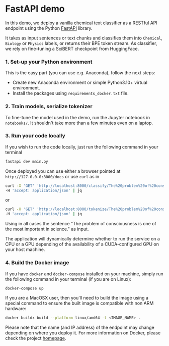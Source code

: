 # FastAPI demo

In this demo, we deploy a vanilla chemical text classifier as a RESTful API endpoint using
the Python [FastAPI](https://fastapi.tiangolo.com/) library.

It takes as input sentences or text chunks and classifies them into `Chemical`, `Biology` or
`Physics` labels, or returns their BPE token stream. As classifier, we rely on fine-tuning a
SciBERT checkpoint from HuggingFace.

### 1. Set-up your Python environment

This is the easy part (you can use e.g. Anaconda), follow the next steps:
- Create new Anaconda environment or simple Python3.10+ virtual environment.
- Install the packages using `requirements_docker.txt` file.

### 2. Train models, serialize tokenizer

To fine-tune the model used in the demo, run the Jupyter notebook in `notebooks/`. It shouldn't take
more than a few minutes even on a laptop.

### 3. Run your code locally

If you wish to run the code locally, just run the following command in your terminal
```bash
fastapi dev main.py
```

Once deployed you can use either a browser pointed at `http://127.0.0.0:8000/docs` or use `curl` as in
```bash
curl -X 'GET' 'http://localhost:8000/classify/The%20problem%20of%20consciousness%20is%20one%20of%20the%20most%20important%20in%20science.' \
-H 'accept: application/json' | jq
```
or
```bash
curl -X 'GET' 'http://localhost:8000/tokenize/The%20problem%20of%20consciousness%20is%20one%20of%20the%20most%20important%20in%20science.' \
-H 'accept: application/json' | jq
```
Using in all cases the sentence "The problem of consciousness is one of the most important in science." as input.

The application will dynamically determine whether to run the service on a CPU or a GPU depending of the availability of a CUDA-configured GPU on your host machine.

### 4. Build the Docker image

If you have `docker` and `docker-compose` installed on your machine, simply 
run the following command in your terminal (if you are on Linux):
```bash
docker-compose up
```

If you are a MacOSX user, then you'll need to build the image using a special command to ensure the built image is compatible with non ARM hardware:
```bash
docker buildx build --platform linux/amd64 -t <IMAGE_NAME> .
```

Please note that the name (and IP address) of the endpoint may change depending on where you deploy it.
For more information on Docker, please check the project [homepage](https://www.docker.com/).
